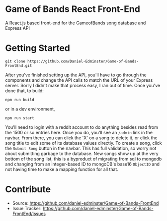 # Game of Bands React Front-End
A React.js based front-end for the GameofBands song database and Express API

# Getting Started

```
git clone https://github.com/Daniel-Edminster/Game-of-Bands-FrontEnd.git
```
After you've finished setting up the API, you'll have to go through the components and change the API calls to match the URL of your Express server. Sorry I didn't make that process easy, I ran out of time. Once you've done that, to build:
```
npm run build
```
or in a dev environment,
```
npm run start
```
You'll need to login with a reddit account to do anything besides read from the 1500 or so entries here. Once you do, you'll see an `/admin` link in the navbar. From there, you can click the 'X' on a song to delete it, or click the song title to edit some of its database values directly. To create a song, click the `Submit Song` button in the navbar. This has full validation, so worry not about submitting garbage to the database. New songs show up at the very bottom of the song list, this is a byproduct of migrating from sql to mongodb and changing from an integer-based ID to mongoDB's base16 `ObjectID` and not having time to make a mapping function for all that. 


# Contribute

- Source: https://github.com/daniel-edminster/Game-of-Bands-FrontEnd
- Issue Tracker: https://github.com/daniel-edminster/Game-of-Bands-FrontEnd/issues
